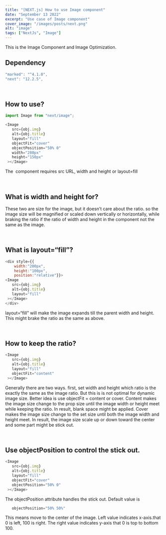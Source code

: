 ```yaml
---
title: "[NEXT.js] How to use Image component"
date: "September 13 2022"
excerpt: "Use case of Image component"
cover_image: "/images/posts/next.png"
alt: "image"
tags: ["NextJs", "Image"]
---
```


This is the Image Component and Image Optimization.
<br>

## Dependency
```javascript
"marked": "^4.1.0",
"next": "12.2.5",
```
<br>

## How to use?
```javascript
import Image from "next/image";

<Image
   src={obj.img}
   alt={obj.title}
   layout="fill"
   objectFit="cover"
   objectPosition="50% 0"
   width="280px"
   height="150px"
 ></Image>

```
The <Image /> component requires 
src URL,   width and height or layout=fill

<br>

## What is width and height for?

These two are size for the image, but it doesn’t care about the ratio.
so the image size will be magnified or scaled down vertically or horizontally, while braking the ratio if the ratio of width and height  in the component not the same as the image. 

<br>

## What is layout=“fill”?
```javascript
<div style={{
    width:"200px",
    height:"100px",
    position:"relative"}}>
<Image
   src={obj.img}
   alt={obj.title}
   layout="fill"
 ></Image>
</div>
```

layout=“fill” will make the image expands till the parent width and height. This might brake the ratio as the same as above.

<br>

## How to keep the ratio?
```javascript
<Image
   src={obj.img}
   alt={obj.title}
   layout="fill"
   objectFit="content"
 ></Image>
```

Generally there are two ways. first, set width and height which ratio is the exactly the same as the image ratio. But this is is not optimal for dynamic image size. Better idea is use objectFit = content or cover. 
Content makes the image size change to the prop size until the image width or height meet while keeping the ratio. In result, blank space might be applied.
Cover makes the image size change to the set size until both the image width and height meet. In result, the image size scale up or down toward the center and some part might be stick out.

<br>

## Use objectPosition to control the stick out.
```javascript
<Image
   src={obj.img}
   alt={obj.title}
   layout="fill"
   objectFit="cover"
   objectPosition="50% 0"
 ></Image>

```

The objectPosition attribute handles the stick out. Default value is 
```javascript
   objectPosition="50% 50%"
```
 This means move to the center of the image. Left value indicates x-axis.that 0 is left, 100 is right.
The right value indicates y-axis that 0 is top to bottom 100.
